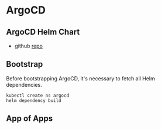 # ArgoCD 

## ArgoCD Helm Chart

* github [repo](https://github.com/argoproj/argo-helm)

## Bootstrap

Before bootstrapping ArgoCD, it's necessary to fetch all Helm dependencies.

```shell
kubectl create ns argocd
helm dependency build
```

## App of Apps
